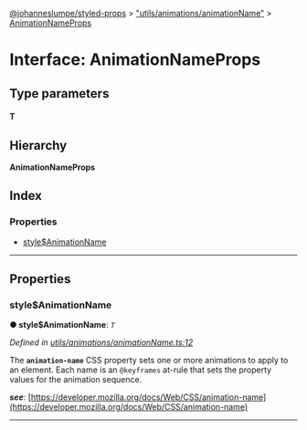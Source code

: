 [@johanneslumpe/styled-props](../README.md) > ["utils/animations/animationName"](../modules/_utils_animations_animationname_.md) > [AnimationNameProps](../interfaces/_utils_animations_animationname_.animationnameprops.md)

# Interface: AnimationNameProps

## Type parameters
#### T 
## Hierarchy

**AnimationNameProps**

## Index

### Properties

* [style$AnimationName](_utils_animations_animationname_.animationnameprops.md#style_animationname)

---

## Properties

<a id="style_animationname"></a>

###  style$AnimationName

**● style$AnimationName**: *`T`*

*Defined in [utils/animations/animationName.ts:12](https://github.com/johanneslumpe/styled-props/blob/8e709f1/src/utils/animations/animationName.ts#L12)*

The **`animation-name`** CSS property sets one or more animations to apply to an element. Each name is an `@keyframes` at-rule that sets the property values for the animation sequence.

*__see__*: [https://developer.mozilla.org/docs/Web/CSS/animation-name](https://developer.mozilla.org/docs/Web/CSS/animation-name)

___

